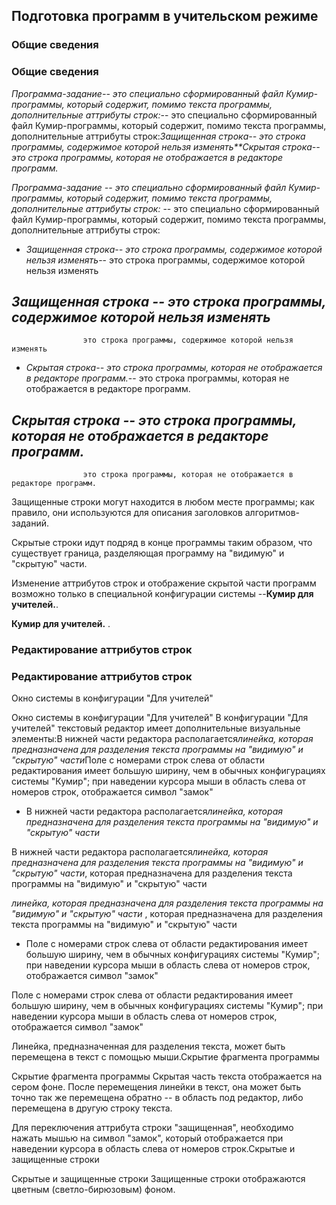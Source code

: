 ## Подготовка программ в учительском режиме

### Общие сведения

### Общие сведения

*Программа-задание-- это
            специально сформированный файл Кумир-программы, который содержит, помимо текста программы,
            дополнительные аттрибуты строк:*-- это
            специально сформированный файл Кумир-программы, который содержит, помимо текста программы,
            дополнительные аттрибуты строк:*Защищенная строка--
                    это строка программы, содержимое которой нельзя изменять**Скрытая строка--
                    это строка программы, которая не отображается в редакторе программ.*

*Программа-задание -- это
            специально сформированный файл Кумир-программы, который содержит, помимо текста программы,
            дополнительные аттрибуты строк:*
-- это
            специально сформированный файл Кумир-программы, который содержит, помимо текста программы,
            дополнительные аттрибуты строк:

- *Защищенная строка--
                    это строка программы, содержимое которой нельзя изменять*--
                    это строка программы, содержимое которой нельзя изменять

*Защищенная строка --
                    это строка программы, содержимое которой нельзя изменять*
--
                    это строка программы, содержимое которой нельзя изменять

- *Скрытая строка--
                    это строка программы, которая не отображается в редакторе программ.*--
                    это строка программы, которая не отображается в редакторе программ.

*Скрытая строка --
                    это строка программы, которая не отображается в редакторе программ.*
--
                    это строка программы, которая не отображается в редакторе программ.

Защищенные строки могут находится в любом месте программы; как правило, они используются для
            описания заголовков алгоритмов-заданий.

Скрытые строки идут подряд в конце программы таким образом, что существует граница, разделяющая
            программу на "видимую" и "скрытую" части.

Изменение аттрибутов строк и отображение скрытой части программ возможно только в специальной
            конфигурации системы --**Кумир для учителей.**.

**Кумир для учителей.**
.

### Редактирование аттрибутов строк

### Редактирование аттрибутов строк

Окно системы в конфигурации "Для учителей"

Окно системы в конфигурации "Для учителей"
В конфигурации "Для учителей" текстовый редактор имеет дополнительные визуальные элементы:В нижней части редактора располагается*линейка,
                    которая предназначена для разделения текста программы на "видимую" и
                    "скрытую" части*Поле с номерами строк слева от области редактирования имеет большую ширину, чем в обычных
                        конфигурациях системы "Кумир"; при наведении курсора мыши в область слева от номеров
                        строк, отображается символ "замок"

- В нижней части редактора располагается*линейка,
                    которая предназначена для разделения текста программы на "видимую" и
                    "скрытую" части*

В нижней части редактора располагается*линейка,
                    которая предназначена для разделения текста программы на "видимую" и
                    "скрытую" части*,
                    которая предназначена для разделения текста программы на "видимую" и
                    "скрытую" части

*линейка,
                    которая предназначена для разделения текста программы на "видимую" и
                    "скрытую" части*
,
                    которая предназначена для разделения текста программы на "видимую" и
                    "скрытую" части

- Поле с номерами строк слева от области редактирования имеет большую ширину, чем в обычных
                        конфигурациях системы "Кумир"; при наведении курсора мыши в область слева от номеров
                        строк, отображается символ "замок"

Поле с номерами строк слева от области редактирования имеет большую ширину, чем в обычных
                        конфигурациях системы "Кумир"; при наведении курсора мыши в область слева от номеров
                        строк, отображается символ "замок"

Линейка, предназначенная для разделения текста, может быть перемещена в текст с помощью мыши.Скрытие фрагмента программы

Скрытие фрагмента программы
Скрытая часть текста отображается на сером фоне. После перемещения линейки в текст, она может быть точно так
            же перемещена обратно -- в область под редактор, либо перемещена в другую строку текста.

Для переключения аттрибута строки "защищенная", необходимо нажать мышью на символ "замок",
            который отображается при наведении курсора в область слева от номеров строк.Скрытые и защищенные строки

Скрытые и защищенные строки
Защищенные строки отображаются цветным (светло-бирюзовым) фоном.